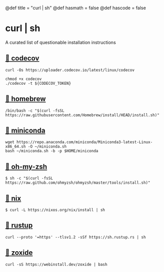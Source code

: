 @def title = "curl | sh"
@def hasmath = false
@def hascode = false


# curl | sh

A curated list of questionable installation instructions

## [🔗 codecov](https://docs.codecov.com/docs/codecov-uploader)

```console
curl -Os https://uploader.codecov.io/latest/linux/codecov

chmod +x codecov
./codecov -t ${CODECOV_TOKEN}
```

## [🔗 homebrew](https://brew.sh/)

```console
/bin/bash -c "$(curl -fsSL https://raw.githubusercontent.com/Homebrew/install/HEAD/install.sh)"
```

## [🔗 miniconda](https://docs.anaconda.com/anaconda/install/silent-mode/#linux-macos)

```console
wget https://repo.anaconda.com/miniconda/Miniconda3-latest-Linux-x86_64.sh -O ~/miniconda.sh
bash ~/miniconda.sh -b -p $HOME/miniconda
```

## [🔗 oh-my-zsh](https://ohmyz.sh/)

```console
$ sh -c "$(curl -fsSL https://raw.github.com/ohmyzsh/ohmyzsh/master/tools/install.sh)"
```

## [🔗 nix](https://nixos.org/download.html)

```console
$ curl -L https://nixos.org/nix/install | sh
```

## [🔗 rustup](https://www.rust-lang.org/tools/install)

```console
curl --proto '=https' --tlsv1.2 -sSf https://sh.rustup.rs | sh
```

## [🔗 zoxide](https://github.com/ajeetdsouza/zoxide#step-1-install-zoxide)

```console
curl -sS https://webinstall.dev/zoxide | bash
```
